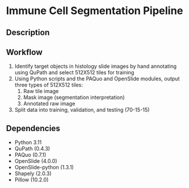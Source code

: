 # Immune Cell Segmentation Pipeline

## Description


## Workflow
1. Identify target objects in histology slide images by hand annotating using QuPath and select 512X512 tiles for training
2. Using Python scripts and the PAQuo and OpenSlide modules, output three types of 512X512 tiles:
   1. Raw tile image
   2. Mask image (segmentation interpretation)
   3. Annotated raw image 
3. Split data into training, validation, and testing (70-15-15)


## Dependencies
* Python 3.11
* QuPath (0.4.3)
* PAQuo (0.7.1)
* OpenSlide (4.0.0)
* OpenSlide-python (1.3.1)
* Shapely (2.0.3)
* Pillow (10.2.0)
